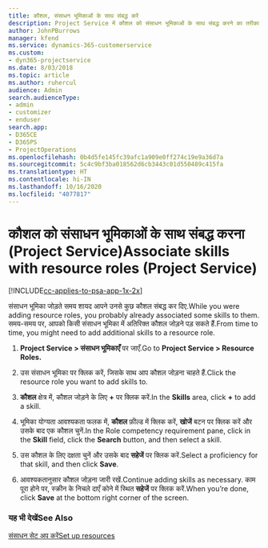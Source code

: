 ```yaml
---
title: कौशल, संसाधन भूमिकाओं के साथ संबद्ध करें
description: Project Service में कौशल को संसाधन भूमिकाओं के साथ संबद्ध करने का तरीका
author: JohnPBurrows
manager: kfend
ms.service: dynamics-365-customerservice
ms.custom:
- dyn365-projectservice
ms.date: 8/03/2018
ms.topic: article
ms.author: ruhercul
audience: Admin
search.audienceType:
- admin
- customizer
- enduser
search.app:
- D365CE
- D365PS
- ProjectOperations
ms.openlocfilehash: 0b4d5fe145fc39afc1a909e0ff274c19e9a36d7a
ms.sourcegitcommit: 5c4c9bf3ba018562d6cb3443c01d550489c415fa
ms.translationtype: HT
ms.contentlocale: hi-IN
ms.lasthandoff: 10/16/2020
ms.locfileid: "4077817"
---
```

# <a name="associate-skills-with-resource-roles-project-service"></a><span data-ttu-id="1158c-103">कौशल को संसाधन भूमिकाओं के साथ संबद्ध करना (Project Service)</span><span class="sxs-lookup"><span data-stu-id="1158c-103">Associate skills with resource roles (Project Service)</span></span>

[!INCLUDE[cc-applies-to-psa-app-1x-2x](../includes/cc-applies-to-psa-app-1x-2x.md)]

<span data-ttu-id="1158c-104">संसाधन भूमिका जोड़ते समय शायद आपने उनसे कुछ कौशल संबद्ध कर दिए.</span><span class="sxs-lookup"><span data-stu-id="1158c-104">While you were adding resource roles, you probably already associated some skills to them.</span></span> <span data-ttu-id="1158c-105">समय-समय पर, आपको किसी संसाधन भूमिका में अतिरिक्त कौशल जोड़ने पड़ सकते हैं.</span><span class="sxs-lookup"><span data-stu-id="1158c-105">From time to time, you might need to add additional skills to a resource role.</span></span>  
  
1.  <span data-ttu-id="1158c-106">**Project Service > संसाधन भूमिकाएँ** पर जाएँ.</span><span class="sxs-lookup"><span data-stu-id="1158c-106">Go to **Project Service > Resource Roles.**</span></span>  
  
2.  <span data-ttu-id="1158c-107">उस संसाधन भूमिका पर क्लिक करें, जिसके साथ आप कौशल जोड़ना चाहते हैं.</span><span class="sxs-lookup"><span data-stu-id="1158c-107">Click the resource role you want to add skills to.</span></span>  
  
3.  <span data-ttu-id="1158c-108">**कौशल** क्षेत्र में, कौशल जोड़ने के लिए **+** पर क्लिक करें.</span><span class="sxs-lookup"><span data-stu-id="1158c-108">In the **Skills** area, click **+** to add a skill.</span></span>  
  
4.  <span data-ttu-id="1158c-109">भूमिका योग्यता आवश्यकता फलक में, **कौशल** फ़ील्ड में क्लिक करें, **खोजें** बटन पर क्लिक करें और उसके बाद एक कौशल चुनें.</span><span class="sxs-lookup"><span data-stu-id="1158c-109">In the Role competency requirement pane, click in the **Skill** field, click the **Search** button,  and then select a skill.</span></span>  
  
5.  <span data-ttu-id="1158c-110">उस कौशल के लिए दक्षता चुनें और उसके बाद **सहेजें** पर क्लिक करें.</span><span class="sxs-lookup"><span data-stu-id="1158c-110">Select a proficiency for that skill, and then click **Save**.</span></span>  
  
6.  <span data-ttu-id="1158c-111">आवश्यकतानुसार कौशल जोड़ना जारी रखें.</span><span class="sxs-lookup"><span data-stu-id="1158c-111">Continue adding skills as necessary.</span></span> <span data-ttu-id="1158c-112">काम पूरा होने पर, स्‍क्रीन के निचले दाएँ कोने में स्थित **सहेजें** पर क्लिक करें.</span><span class="sxs-lookup"><span data-stu-id="1158c-112">When you’re done, click **Save** at the bottom right corner of the screen.</span></span>  
  
### <a name="see-also"></a><span data-ttu-id="1158c-113">यह भी देखें</span><span class="sxs-lookup"><span data-stu-id="1158c-113">See Also</span></span>  
 [<span data-ttu-id="1158c-114">संसाधन सेट अप करें</span><span class="sxs-lookup"><span data-stu-id="1158c-114">Set up resources</span></span>](../psa/set-up-resources.md)

